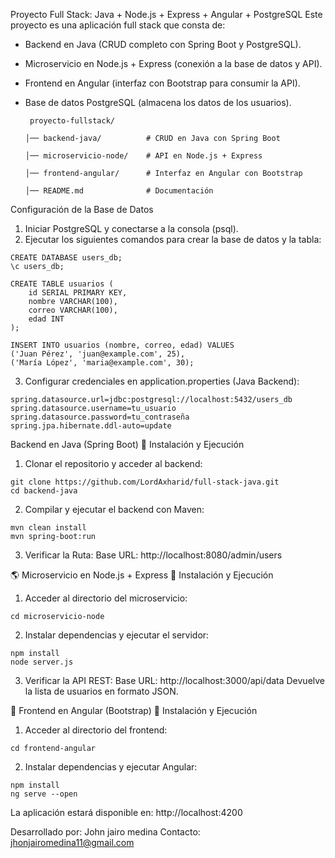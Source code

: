 Proyecto Full Stack: Java + Node.js + Express + Angular + PostgreSQL
Este proyecto es una aplicación full stack que consta de:

- Backend en Java (CRUD completo con Spring Boot y PostgreSQL).
- Microservicio en Node.js + Express (conexión a la base de datos y API).
- Frontend en Angular (interfaz con Bootstrap para consumir la API).
- Base de datos PostgreSQL (almacena los datos de los usuarios).

       proyecto-fullstack/
    
      │── backend-java/          # CRUD en Java con Spring Boot
    
      │── microservicio-node/    # API en Node.js + Express
    
      │── frontend-angular/      # Interfaz en Angular con Bootstrap
    
      │── README.md              # Documentación

Configuración de la Base de Datos
  1. Iniciar PostgreSQL y conectarse a la consola (psql).
  2. Ejecutar los siguientes comandos para crear la base de datos y la tabla:

    CREATE DATABASE users_db;
    \c users_db;
    
    CREATE TABLE usuarios (
        id SERIAL PRIMARY KEY,
        nombre VARCHAR(100),
        correo VARCHAR(100),
        edad INT
    );
    
    INSERT INTO usuarios (nombre, correo, edad) VALUES
    ('Juan Pérez', 'juan@example.com', 25),
    ('María López', 'maria@example.com', 30);

  3. Configurar credenciales en application.properties (Java Backend):
     
    spring.datasource.url=jdbc:postgresql://localhost:5432/users_db
    spring.datasource.username=tu_usuario
    spring.datasource.password=tu_contraseña
    spring.jpa.hibernate.ddl-auto=update

Backend en Java (Spring Boot)
📌 Instalación y Ejecución
  1. Clonar el repositorio y acceder al backend:

    git clone https://github.com/LordAxharid/full-stack-java.git
    cd backend-java
    
  2. Compilar y ejecutar el backend con Maven:

    mvn clean install
    mvn spring-boot:run
    
  3. Verificar la Ruta:
    Base URL: http://localhost:8080/admin/users

🌎 Microservicio en Node.js + Express
📌 Instalación y Ejecución

  1. Acceder al directorio del microservicio:

    cd microservicio-node
    
  2. Instalar dependencias y ejecutar el servidor:

    npm install
    node server.js
  3. Verificar la API REST:
    Base URL: http://localhost:3000/api/data
    Devuelve la lista de usuarios en formato JSON.

🎨 Frontend en Angular (Bootstrap)
📌 Instalación y Ejecución

  1. Acceder al directorio del frontend:

    cd frontend-angular
    
  2. Instalar dependencias y ejecutar Angular:
     
    npm install
    ng serve --open
  La aplicación estará disponible en: http://localhost:4200

  Desarrollado por: John jairo medina
  Contacto: jhonjairomedina11@gmail.com

